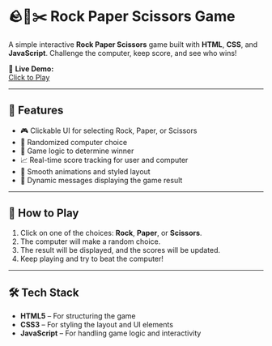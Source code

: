 # 🪨📄✂️ Rock Paper Scissors Game

A simple interactive **Rock Paper Scissors** game built with **HTML**, **CSS**, and **JavaScript**. Challenge the computer, keep score, and see who wins!

🔗 **Live Demo:**  
[Click to Play](https://codemaverick12.github.io/ROCK-PAPER-SCISSOR-GAME/)

---

## 📌 Features

- 🎮 Clickable UI for selecting Rock, Paper, or Scissors
- 🤖 Randomized computer choice
- 🧠 Game logic to determine winner
- 📈 Real-time score tracking for user and computer
- 🎨 Smooth animations and styled layout
- 📢 Dynamic messages displaying the game result

---

## 🧠 How to Play

1. Click on one of the choices: **Rock**, **Paper**, or **Scissors**.
2. The computer will make a random choice.
3. The result will be displayed, and the scores will be updated.
4. Keep playing and try to beat the computer!

---

## 🛠️ Tech Stack

- **HTML5** – For structuring the game
- **CSS3** – For styling the layout and UI elements
- **JavaScript** – For handling game logic and interactivity
